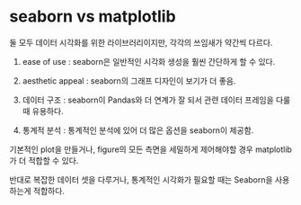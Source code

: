 # seaborn vs matplotlib

둘 모두 데이터 시각화를 위한 라이브러리이지만, 각각의 쓰임새가 약간씩 다르다.

1. ease of use : seaborn은 일반적인 시각화 생성을 훨씬 간단하게 할 수 있다.

2. aesthetic appeal : seaborn의 그래프 디자인이 보기가 더 좋음.

3. 데이터 구조 : seaborn이 Pandas와 더 연계가 잘 되서 관련 데이터 프레임을 다룰 때 유용하다.

4. 통계적 분석 : 통계적인 분석에 있어 더 많은 옵션을 seaborn이 제공함.

기본적인 plot을 만들거나, figure의 모든 측면을 세밀하게 제어해야할 경우 matplotlib가 더 적합할 수 있다.

반대로 복잡한 데이터 셋을 다루거나, 통계적인 시각화가 필요할 때는 Seaborn을 사용하는게 적합하다.